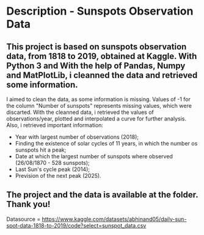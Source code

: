 # Description - Sunspots Observation Data

This project is based on sunspots observation data, from 1818 to 2019, obtained at Kaggle. With Python 3 and With the help of Pandas, Numpy and MatPlotLib, i cleanned the data and retrieved some information.
---
I aimed to clean the data, as some information is missing. Values of -1 for the column "Number of sunspots" represents missing values, which were discarted.
With the cleanned data, i retrieved the values of observations/year, plotted and interpolated a curve for further analysis.
Also, i retrieved important information:

- Year with largest number of observations (2018);
- Finding the existence of solar cycles of 11 years, in which the number os sunspots hit a peak;
- Date at which the largest number of sunspots where observed (26/08/1870  -  528 sunspots);
- Last Sun's cycle peak (2014);
- Prevision of the next peak (2025).

The project and the data is available at the folder. Thank you!
---

Datasource = https://www.kaggle.com/datasets/abhinand05/daily-sun-spot-data-1818-to-2019/code?select=sunspot_data.csv
